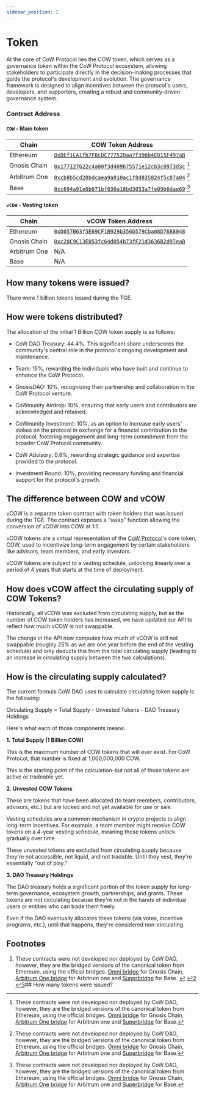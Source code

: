 ```yaml
---
sidebar_position: 2
---
```


# Token

At the core of CoW Protocol lies the COW token, which serves as a governance token within the CoW Protocol ecosystem, allowing stakeholders to participate directly in the decision-making processes that guide the protocol's development and evolution. The governance framework is designed to align incentives between the protocol's users, developers, and supporters, creating a robust and community-driven governance system.

### Contract Address

#### `COW` - Main token

| **Chain**    | **COW Token Address**                                                                                                                   |
| ------------ | --------------------------------------------------------------------------------------------------------------------------------------- |
| Ethereum     | [`0xDEf1CA1fb7FBcDC777520aa7f396b4E015F497aB`](https://etherscan.io/token/0xDEf1CA1fb7FBcDC777520aa7f396b4E015F497aB)                   |
| Gnosis Chain | [`0x177127622c4a00f3d409b75571e12cb3c8973d3c`](https://gnosisscan.io/token/0x177127622c4a00f3d409b75571e12cb3c8973d3c) [^bridgedTokens] |
| Arbitrum One | [`0xcb8b5cd20bdcaea9a010ac1f8d835824f5c87a04`](https://arbiscan.io/token/0xcb8b5cd20bdcaea9a010ac1f8d835824f5c87a04) [^bridgedTokens]   |
| Base         | [`0xc694a91e6b071bf030a18bd3053a7fe09b6dae69`](https://basescan.org/token/0xc694a91e6b071bf030a18bd3053a7fe09b6dae69) [^bridgedTokens]  |

[^bridgedTokens]:
    These contracts were not developed nor deployed by CoW DAO, however, they are the bridged versions of the canonical token from Ethereum, using the official bridges.
    [Omni bridge](https://gnosisscan.io/address/0xf6A78083ca3e2a662D6dd1703c939c8aCE2e268d#code) for Gnosis Chain, [Arbitrum One bridge](https://arbiscan.io/address/0x09e9222e96e7b4ae2a407b98d48e330053351eee#code) for Arbitrum one and [Superbridge](https://basescan.org/tx/0xf76a915b7db279a4e559dbc382462e23cb63615f3d3a87ddf36bd96cedf4ca56) for Base.

#### `vCOW` - Vesting token

| **Chain**    | **vCOW Token Address**                                                                                                 |
| ------------ | ---------------------------------------------------------------------------------------------------------------------- |
| Ethereum     | [`0xD057B63f5E69CF1B929b356b579Cba08D7688048`](https://etherscan.io/token/0xD057B63f5E69CF1B929b356b579Cba08D7688048)  |
| Gnosis Chain | [`0xc20C9C13E853fc64d054b73fF21d3636B2d97eaB`](https://gnosisscan.io/token/0xc20C9C13E853fc64d054b73fF21d3636B2d97eaB) |
| Arbitrum One | N/A                                                                                                                    |
| Base         | N/A                                                                                                                    |


## How many tokens were issued?

  

There were 1 billion tokens issued during the TGE.

## How were tokens distributed?

  

The allocation of the initial 1 Billion COW token supply is as follows:

-   CoW DAO Treasury: 44.4%. This significant share underscores the community's central role in the protocol's ongoing development and maintenance.
    
-   Team: 15%, rewarding the individuals who have built and continue to enhance the CoW Protocol.
    
-   GnosisDAO: 10%, recognizing their partnership and collaboration in the CoW Protocol venture.
    
-   CoWmunity Airdrop: 10%, ensuring that early users and contributors are acknowledged and retained.
    
-   CoWmunity Investment: 10%, as an option to increase early users' stakes on the protocol in exchange for a financial contribution to the protocol, fostering engagement and long-term commitment from the broader CoW Protocol community.
    
-   CoW Advisory: 0.6%, rewarding strategic guidance and expertise provided to the protocol.
    
-   Investment Round: 10%, providing necessary funding and financial support for the protocol's growth.
    

## The difference between COW and vCOW

  

vCOW is a separate token contract with token holders that was issued during the TGE. The contract exposes a “swap” function allowing the conversion of vCOW into COW at 1:1.

  

vCOW tokens are a virtual representation of the [CoW Protocol](https://docs.cow.fi/governance/token)'s core token, COW, used to incentivize long-term engagement by certain stakeholders like advisors, team members, and early investors.

  

vCOW tokens are subject to a vesting schedule, unlocking linearly over a period of 4 years that starts at the time of deployment.

## How does vCOW affect the circulating supply of COW Tokens?

  

Historically, all vCOW was excluded from circulating supply, but as the number of COW token holders has increased, we have updated our API to reflect how much vCOW is not swappable.

  

The change in the API now computes how much of vCOW is still not swappable (roughly 25% as we are one year before the end of the vesting schedule) and only deducts this from the total circulating supply (leading to an increase in circulating supply between the two calculations).

## How is the circulating supply calculated?

  

The current formula CoW DAO uses to calculate circulating token supply is the following:

  

Circulating Supply = Total Supply - Unvested Tokens - DAO Treasury Holdings

  

Here's what each of those components means:

  

**1. Total Supply (1 Billion COW)**

This is the maximum number of COW tokens that will ever exist. For CoW Protocol, that number is fixed at 1,000,000,000 COW.

  

This is the starting point of the calculation-but not all of those tokens are active or tradeable yet.

  

**2. Unvested COW Tokens**

These are tokens that have been allocated (to team members, contributors, advisors, etc.) but are locked and not yet available for use or sale.

  

Vesting schedules are a common mechanism in crypto projects to align long-term incentives. For example, a team member might receive COW tokens on a 4-year vesting schedule, meaning those tokens unlock gradually over time.

  

These unvested tokens are excluded from circulating supply because they're not accessible, not liquid, and not tradable. Until they vest, they're essentially "out of play."

  

**3. DAO Treasury Holdings**

The DAO treasury holds a significant portion of the token supply for long-term governance, ecosystem growth, partnerships, and grants. These tokens are not circulating because they're not in the hands of individual users or entities who can trade them freely.

  

Even if the DAO eventually allocates these tokens (via votes, incentive programs, etc.), until that happens, they're considered non-circulating.

## Footnotes

1.  These contracts were not developed nor deployed by CoW DAO, however, they are the bridged versions of the canonical token from Ethereum, using the official bridges. [Omni bridge](https://gnosisscan.io/address/0xf6A78083ca3e2a662D6dd1703c939c8aCE2e268d#code) for Gnosis Chain, [Arbitrum One bridge](https://arbiscan.io/address/0x09e9222e96e7b4ae2a407b98d48e330053351eee#code) for Arbitrum one and [Superbridge](https://basescan.org/tx/0xf76a915b7db279a4e559dbc382462e23cb63615f3d3a87ddf36bd96cedf4ca56) for Base. [↩](https://docs.cow.fi/governance/token#user-content-fnref-bridgedtokens)  [↩2](https://docs.cow.fi/governance/token#user-content-fnref-bridgedtokens-2)  [↩3](https://docs.cow.fi/governance/token#user-content-fnref-bridgedtokens-3)## How many tokens were issued?

  



